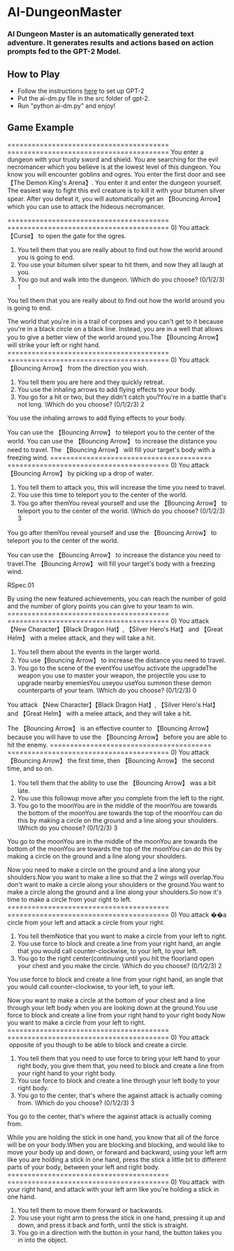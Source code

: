 # AI-DungeonMaster

### AI Dungeon Master is an automatically generated text adventure. It generates results and actions based on action prompts fed to the GPT-2 Model. 


## How to Play
* Follow the instructions [here](https://lambdalabs.com/blog/run-openais-new-gpt-2-text-generator-code-with-your-gpu/) to set up GPT-2
* Put the ai-dm.py file in the src folder of gpt-2.
* Run "python ai-dm.py" and enjoy!

## Game Example

========================================  ========================================
You enter a dungeon with your trusty sword and shield. You are searching for the evil necromancer which you believe
is at the lowest level of this dungeon. You know you will encounter goblins and ogres. You enter the first door and see 
【The Demon King's Arena】. You enter it and enter the dungeon yourself. The easiest way to fight this evil creature is 
to kill it with your bitumen silver spear. After you defeat it, you will automatically get an 【Bouncing Arrow】 which 
you can use to attack the hideous necromancer.
 
========================================  ========================================
0)  You attack 【Curse】 to open the gate for the ogres.
1)  You tell them that you are really about to find out how the world around you is going to end.
2)  You use your bitumen silver spear to hit them, and now they all laugh at you.
3)  You go out and walk into the dungeon.
\Which do you choose? (0/1/2/3) 1
 
You tell them that you are really about to find out how the world around you is going to end.
 
 The world that you're in is a trail of corpses and you can't get to it because you're in a black circle on a black line.
 Instead, you are in a well that allows you to give a better view of the world around you.The 【Bouncing Arrow】 will strike
 your left or right hand.
========================================  ========================================
0)  You attack 【Bouncing Arrow】 from the direction you wish.
1)  You tell them you are here and they quickly retreat.
2)  You use the inhaling arrows to add flying effects to your body.
3)  You go for a hit or two, but they didn't catch you?You're in a battle that's not long. 
\Which do you choose? (0/1/2/3) 2
 
You use the inhaling arrows to add flying effects to your body.
 
 You can use the 【Bouncing Arrow】 to teleport you to the center of the world. You can use the 【Bouncing Arrow】 to 
 increase the distance you need to travel. The 【Bouncing Arrow】 will fill your target's body with a freezing wind.
========================================  ========================================
0)  You attack 【Bouncing Arrow】 by picking up a drop of water.
1)  You tell them to attack you, this will increase the time you need to travel.
2)  You use this time to teleport you to the center of the world.
3)  You go after themYou reveal yourself and use the 【Bouncing Arrow】 to teleport you to the center of the world.
\Which do you choose? (0/1/2/3) 3
 
You go after themYou reveal yourself and use the 【Bouncing Arrow】 to teleport you to the center of the world.
 
 You can use the 【Bouncing Arrow】 to increase the distance you need to travel.The 【Bouncing Arrow】 will fill your 
 target's body with a freezing wind.

RSpec.01

By using the new featured achievements, you can reach the number of gold and the number of glory points you can give 
to your team to win.
========================================  ========================================
0)  You attack 【New Character】【Black Dragon Hat】, 【Silver Hero's Hat】 and 【Great Helm】 with a melee attack, and
they will take a hit.
1)  You tell them about the events in the larger world.
2)  You use【Bouncing Arrow】 to increase the distance you need to travel.
3)  You go to the scene of the eventYou useYou activate the upgradeThe weapon you use to master your weapon, the
projectile you use to upgrade nearby enemiesYou useyou useYou summon these demon counterparts of your team.
\Which do you choose? (0/1/2/3) 0
 
You attack 【New Character】【Black Dragon Hat】, 【Silver Hero's Hat】 and 【Great Helm】 with a melee attack, and 
they will take a hit.
 
The 【Bouncing Arrow】 is an effective counter to 【Bouncing Arrow】 because you will have to use the 【Bouncing Arrow】 before you are able to hit the enemy.
========================================  ========================================
0)  You attack 【Bouncing Arrow】 the first time, then 【Bouncing Arrow】 the second time, and so on.
1)  You tell them that the ability to use the 【Bouncing Arrow】 was a bit late.
2)  You use this followup move after you complete from the left to the right.
3)  You go to the moonYou are in the middle of the moonYou are towards the bottom of the moonYou are towards the top of the moonYou can do this by making a circle on the ground and a line along your shoulders.
\Which do you choose? (0/1/2/3) 3
 
You go to the moonYou are in the middle of the moonYou are towards the bottom of the moonYou are towards the top of the moonYou can do this by making a circle on the ground and a line along your shoulders.
 
Now you need to make a circle on the ground and a line along your shoulders.Now you want to make a line so that 
the 2 wings will overlap.You don't want to make a circle along your shoulders or the ground.You want to make a 
circle along the ground and a line along your shoulders.So now it's time to make a circle from your right to left.
========================================  ========================================
0)  You attack ��a circle from your left and attack a circle from your right.
1)  You tell themNotice that you want to make a circle from your left to right.
2)  You use force to block and create a line from your right hand, an angle that you would call counter-clockwise, 
to your left, to your left.
3)  You go to the right center(continuing until you hit the floor)and open your chest and you make the circle.
\Which do you choose? (0/1/2/3) 2
 
You use force to block and create a line from your right hand, an angle that you would call counter-clockwise, 
to your left, to your left.
 
Now you want to make a circle at the bottom of your chest and a line through your left body when you are looking
down at the ground.You use force to block and create a line from your right hand to your right body.Now you want 
to make a circle from your left to right.
========================================  ========================================
0)  You attack  opposite of you though to be able to block and create a circle.
1)  You tell them that you need to use force to bring your left hand to your right body, you give them that,
you need to block and create a line from your right hand to your right body.
2)  You use force to block and create a line through your left body to your right body.
3)  You go to the center, that's where the against attack is actually coming from.
\Which do you choose? (0/1/2/3) 3
 
You go to the center, that's where the against attack is actually coming from.
 
 While you are holding the stick in one hand, you know that all of the force will be on your body.When you are 
 blocking and blocking, and would like to move your body up and down, or forward and backward, using your left 
 arm like you are holding a stick in one hand, press the stick a little bit to different parts of your body, 
 between your left and right body.
========================================  ========================================
0)  You attack  with your right hand, and attack with your left arm like you're holding a stick in one hand.
1)  You tell them to move them forward or backwards.
2)  You use your right arm to press the stick in one hand, pressing it up and down, and press it back and forth,
until the stick is straight.
3)  You go in a direction with the button in your hand, the button takes you in into the object.

